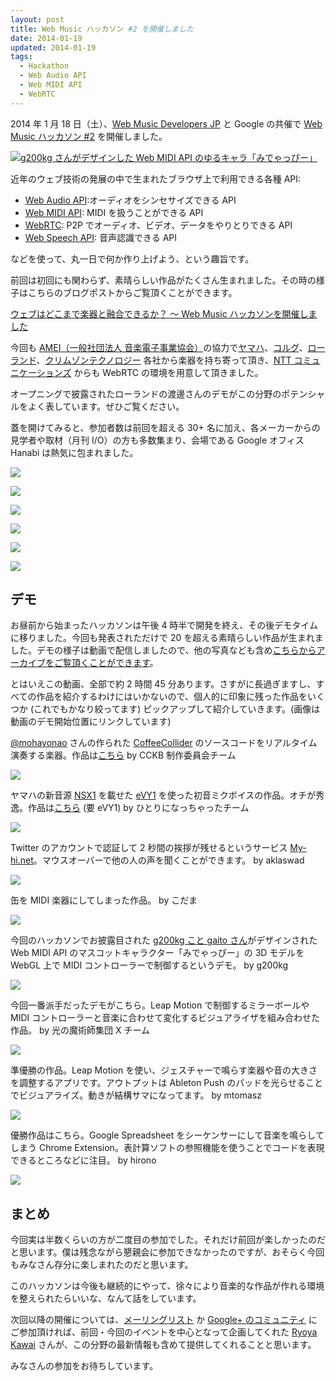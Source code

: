 ```yaml
---
layout: post
title: Web Music ハッカソン #2 を開催しました
date: 2014-01-19
updated: 2014-01-19
tags:
  - Hackathon
  - Web Audio API
  - Web MIDI API
  - WebRTC
---
```


2014 年 1 月 18 日（土）、[Web Music Developers
JP](https://groups.google.com/forum/#!forum/web-music-developers-jp) と Google
の共催で [Web Music ハッカソン
#2](http://googledevjp.blogspot.jp/2013/12/web-music-2.html) を開催しました。

[![g200kg さんがデザインした Web MIDI API のゆるキャラ「みでゃっぴー」](https://2.bp.blogspot.com/-pWg7ZbpuApI/UtnT0-ZQ3wI/AAAAAAAAn_E/yz5p7NI-OrE/s1600/IMG_20140118_095419.jpg)](https://2.bp.blogspot.com/-pWg7ZbpuApI/UtnT0-ZQ3wI/AAAAAAAAn_E/yz5p7NI-OrE/s1600/IMG_20140118_095419.jpg)

近年のウェブ技術の発展の中で生まれたブラウザ上で利用できる各種 API:

* [Web Audio API](http://www.w3.org/TR/webaudio/):オーディオをシンセサイズできる API
* [Web MIDI API](http://www.w3.org/TR/webmidi/): MIDI を扱うことができる API
* [WebRTC](http://www.w3.org/TR/webrtc/): P2P でオーディオ、ビデオ、データをやりとりできる API
* [Web Speech API](https://dvcs.w3.org/hg/speech-api/raw-file/tip/speechapi.html): 音声認識できる API

などを使って、丸一日で何か作り上げよう、という趣旨です。

前回は初回にも関わらず、素晴らしい作品がたくさん生まれました。その時の様子はこちらのブログポストからご覧頂くことができます。

[ウェブはどこまで楽器と融合できるか？ 〜 Web Music ハッカソンを開催しました](http://blog.agektmr.com/2013/10/web-music.html)

今回も [AMEI（一般社団法人 音楽電子事業協会）](http://www.amei.or.jp/)の協力で[ヤマハ](http://jp.yamaha.com/)、[コルグ](http://www.korg.co.jp/)、[ローランド](http://www.roland.co.jp/)、[クリムゾンテクノロジー](http://www.crimsontech.jp/) 各社から楽器を持ち寄って頂き、[NTT コミュニケーションズ](http://www.ntt.com/) からも WebRTC の環境を用意して頂きました。

オープニングで披露されたローランドの渡邊さんのデモがこの分野のポテンシャルをよく表しています。ぜひご覧ください。

<!-- Place this tag in your head or just before your close body tag. --><script src="https://apis.google.com/js/plusone.js" type="text/javascript"></script> <!-- Place this tag where you want the widget to render. -->

<div class="g-post" data-href="https://plus.google.com/107085977904914121234/posts/9uSFkerFQjR"></div>

蓋を開けてみると、参加者数は前回を超える 30+ 名に加え、各メーカーからの見学者や取材（月刊 I/O）の方も多数集まり、会場である Google オフィス Hanabi は熱気に包まれました。

[![](https://3.bp.blogspot.com/-iM3QjdgmBlQ/UtnTaoKfhzI/AAAAAAAAnzM/zYjBKbYaKDs/s1600/IMG_20140118_095100.jpg)](https://3.bp.blogspot.com/-iM3QjdgmBlQ/UtnTaoKfhzI/AAAAAAAAnzM/zYjBKbYaKDs/s1600/IMG_20140118_095100.jpg)

[![](https://4.bp.blogspot.com/-o03kTxNUi4Y/UtnTe2OytlI/AAAAAAAAnzU/rTp5iHL0mMo/s1600/IMG_20140118_095107.jpg)](https://4.bp.blogspot.com/-o03kTxNUi4Y/UtnTe2OytlI/AAAAAAAAnzU/rTp5iHL0mMo/s1600/IMG_20140118_095107.jpg)

[![](https://2.bp.blogspot.com/-Gm7zLZA9LKk/UtnTo37e4TI/AAAAAAAAnz8/oIR7WJuP2o4/s1600/IMG_20140118_095149.jpg)](https://2.bp.blogspot.com/-Gm7zLZA9LKk/UtnTo37e4TI/AAAAAAAAnz8/oIR7WJuP2o4/s1600/IMG_20140118_095149.jpg)

[![](https://3.bp.blogspot.com/-2Dq5uJXMLjk/UtnTmpD0qGI/AAAAAAAAnz0/aMZXhcziQg4/s1600/IMG_20140118_095142.jpg)](https://3.bp.blogspot.com/-2Dq5uJXMLjk/UtnTmpD0qGI/AAAAAAAAnz0/aMZXhcziQg4/s1600/IMG_20140118_095142.jpg)

[![](https://2.bp.blogspot.com/-5VB2kMqo5Lc/UtnTuBoS09I/AAAAAAAAn0M/8vrjzbRqTmY/s1600/IMG_20140118_095247.jpg)](https://2.bp.blogspot.com/-5VB2kMqo5Lc/UtnTuBoS09I/AAAAAAAAn0M/8vrjzbRqTmY/s1600/IMG_20140118_095247.jpg)

[![](https://1.bp.blogspot.com/-oM7xdAx8tV4/UtnT2fEl3UI/AAAAAAAAn0s/VaT-qiJUhZ8/s1600/IMG_20140118_095424.jpg)](https://1.bp.blogspot.com/-oM7xdAx8tV4/UtnT2fEl3UI/AAAAAAAAn0s/VaT-qiJUhZ8/s1600/IMG_20140118_095424.jpg)

## デモ

お昼前から始まったハッカソンは午後 4 時半で開発を終え、その後デモタイムに移りました。今回も発表されただけで 20 を超える素晴らしい作品が生まれました。デモの様子は動画で配信しましたので、他の写真なども含め[こちらからアーカイブをご覧頂くことができます](https://plus.google.com/events/c39ncqloticnheus2ksk34ef0bc)。

とはいえこの動画、全部で約 2 時間 45 分あります。さすがに長過ぎますし、すべての作品を紹介するわけにはいかないので、個人的に印象に残った作品をいくつか (これでもかなり絞ってます) ピックアップして紹介していきます。(画像は動画のデモ開始位置にリンクしています)

[@mohayonao](https://twitter.com/mohayonao) さんの作られた [CoffeeCollider](http://mohayonao.github.io/CoffeeCollider/) のソースコードをリアルタイム演奏する楽器。作品は[こちら](http://aikelab.net/cckeyboard/) by CCKB 制作委員会チーム

[![](https://4.bp.blogspot.com/-9HsNrcuJIjU/UtuQMKW2XtI/AAAAAAAAn-E/Alyw3GwuzHg/s1600/cckb.png)](https://www.youtube.com/watch?v=dCvuBz1FYWg&t=8m52s)

ヤマハの新音源 [NSX1](http://jp.yamaha.com/news_release/2013/13102301.html) を載せた [eVY1](http://www.switch-science.com/catalog/1490/) を使った初音ミクボイスの作品。オチが秀逸。作品は[こちら](http://sound.heteml.jp/webmusic2/) (要 eVY1) by ひとりになっちゃったチーム

[![](https://1.bp.blogspot.com/--YHskqWDRoY/UtuQLxX6caI/AAAAAAAAn-U/ZdYuR5VU1GQ/s1600/evy1.png)](https://www.youtube.com/watch?v=dCvuBz1FYWgt=31m)

Twitter のアカウントで認証して 2 秒間の挨拶が残せるというサービス [My-hi.net](http://my-hi.net/)。マウスオーバーで他の人の声を聞くことができます。 by aklaswad

[![](https://1.bp.blogspot.com/-2A3FoRD1tE0/UtuYkG7rn6I/AAAAAAAAn_Y/y0cbZ8XqcaI/s1600/my-hi.png)](https://www.youtube.com/watch?v=dCvuBz1FYWg&t=1h3m27s)

缶を MIDI 楽器にしてしまった作品。 by こだま

[![](https://2.bp.blogspot.com/-0V-yR1WIItM/UtuQMdA5flI/AAAAAAAAn-Y/dxrSrVESakg/s1600/kan.png)](https://www.youtube.com/watch?v=dCvuBz1FYWg&t=2h15m)

今回のハッカソンでお披露目された [g200kg こと gaito さん](https://twitter.com/g200kg)がデザインされた Web MIDI API のマスコットキャラクター「みでゃっぴー」の 3D モデルを WebGL 上で MIDI コントローラーで制御するというデモ。 by g200kg

[![](https://3.bp.blogspot.com/-JuSpa84yNUM/UtuQNKebvbI/AAAAAAAAn-o/xXN2z6ByRSw/s1600/midiappy.png)](https://www.youtube.com/watch?v=dCvuBz1FYWg&t=2h22m)

今回一番派手だったデモがこちら。Leap Motion で制御するミラーボールや MIDI コントローラーと音楽に合わせて変化するビジュアライザを組み合わせた作品。 by 光の魔術師集団 X チーム

[![](https://3.bp.blogspot.com/-cl0wn3wx9Iw/UtuQOUgQRxI/AAAAAAAAn-4/YCMWmmpbefM/s1600/x.png)](https://www.youtube.com/watch?v=dCvuBz1FYWg&t=22m24s)

準優勝の作品。Leap Motion を使い、ジェスチャーで鳴らす楽器や音の大きさを調整するアプリです。アウトプットは Ableton Push のパッドを光らせることでビジュアライズ。動きが結構サマになってます。 by mtomasz

[![](https://1.bp.blogspot.com/-nxhBYrk8jhU/UtuQNXIgCKI/AAAAAAAAn-s/JSr1hHDNh1c/s1600/mtomasz.png)](https://www.youtube.com/watch?v=dCvuBz1FYWg&t=57m20s)

優勝作品はこちら。Google Spreadsheet をシーケンサーにして音楽を鳴らしてしまう Chrome Extension。表計算ソフトの参照機能を使うことでコードを表現できるところなどに注目。 by hirono

[![](https://4.bp.blogspot.com/-S8eWkPrgXs8/UtuQNg9xhqI/AAAAAAAAn-w/pSmrxoQrft0/s1600/spreadsheet.png)](https://www.youtube.com/watch?v=dCvuBz1FYWg&t=47m18s)

## まとめ

今回実は半数くらいの方が二度目の参加でした。それだけ前回が楽しかったのだと思います。僕は残念ながら懇親会に参加できなかったのですが、おそらく今回もみなさん存分に楽しまれたのだと思います。

このハッカソンは今後も継続的にやって、徐々により音楽的な作品が作れる環境を整えられたらいいな、なんて話をしています。

次回以降の開催については、[メーリングリスト](https://groups.google.com/forum/#!forum/web-music-developers-jp) か [Google+ のコミュニティ](https://plus.google.com/communities/111657869969887793180) にご参加頂ければ、前回・今回のイベントを中心となって企画してくれた [Ryoya Kawai](https://plus.google.com/+RyoyaKAWAI/posts) さんが、この分野の最新情報も含めて提供してくれることと思います。

みなさんの参加をお待ちしています。
